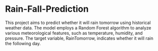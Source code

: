 # Rain-Fall-Prediction
This project aims to predict whether it will rain tomorrow using historical weather data. The model employs a Random Forest algorithm to analyze various meteorological features, such as temperature, humidity, and pressure. The target variable, RainTomorrow, indicates whether it will rain the following day.
